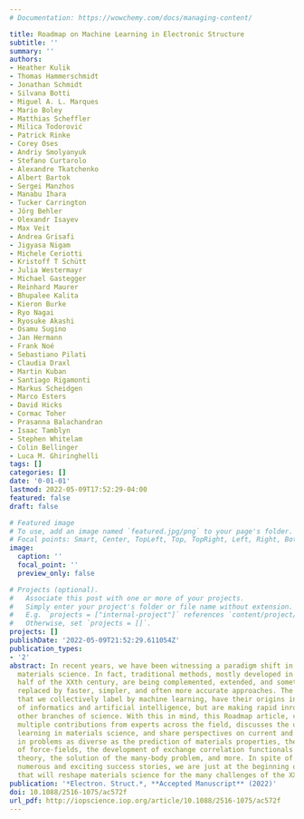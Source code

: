 ```yaml
---
# Documentation: https://wowchemy.com/docs/managing-content/

title: Roadmap on Machine Learning in Electronic Structure
subtitle: ''
summary: ''
authors:
- Heather Kulik
- Thomas Hammerschmidt
- Jonathan Schmidt
- Silvana Botti
- Miguel A. L. Marques
- Mario Boley
- Matthias Scheffler
- Milica Todorović
- Patrick Rinke
- Corey Oses
- Andriy Smolyanyuk
- Stefano Curtarolo
- Alexandre Tkatchenko
- Albert Bartok
- Sergei Manzhos
- Manabu Ihara
- Tucker Carrington
- Jörg Behler
- Olexandr Isayev
- Max Veit
- Andrea Grisafi
- Jigyasa Nigam
- Michele Ceriotti
- Kristoff T Schütt
- Julia Westermayr
- Michael Gastegger
- Reinhard Maurer
- Bhupalee Kalita
- Kieron Burke
- Ryo Nagai
- Ryosuke Akashi
- Osamu Sugino
- Jan Hermann
- Frank Noé
- Sebastiano Pilati
- Claudia Draxl
- Martin Kuban
- Santiago Rigamonti
- Markus Scheidgen
- Marco Esters
- David Hicks
- Cormac Toher
- Prasanna Balachandran
- Isaac Tamblyn
- Stephen Whitelam
- Colin Bellinger
- Luca M. Ghiringhelli
tags: []
categories: []
date: '0-01-01'
lastmod: 2022-05-09T17:52:29-04:00
featured: false
draft: false

# Featured image
# To use, add an image named `featured.jpg/png` to your page's folder.
# Focal points: Smart, Center, TopLeft, Top, TopRight, Left, Right, BottomLeft, Bottom, BottomRight.
image:
  caption: ''
  focal_point: ''
  preview_only: false

# Projects (optional).
#   Associate this post with one or more of your projects.
#   Simply enter your project's folder or file name without extension.
#   E.g. `projects = ["internal-project"]` references `content/project/deep-learning/index.md`.
#   Otherwise, set `projects = []`.
projects: []
publishDate: '2022-05-09T21:52:29.611054Z'
publication_types:
- '2'
abstract: In recent years, we have been witnessing a paradigm shift in computational
  materials science. In fact, traditional methods, mostly developed in the second
  half of the XXth century, are being complemented, extended, and sometimes even completely
  replaced by faster, simpler, and often more accurate approaches. The new approaches,
  that we collectively label by machine learning, have their origins in the fields
  of informatics and artificial intelligence, but are making rapid inroads in all
  other branches of science. With this in mind, this Roadmap article, consisting of
  multiple contributions from experts across the field, discusses the use of machine
  learning in materials science, and share perspectives on current and future challenges
  in problems as diverse as the prediction of materials properties, the construction
  of force-fields, the development of exchange correlation functionals for density-functional
  theory, the solution of the many-body problem, and more. In spite of the already
  numerous and exciting success stories, we are just at the beginning of a long path
  that will reshape materials science for the many challenges of the XXIth century.
publication: '*Electron. Struct.*, **Accepted Manuscript** (2022)'
doi: 10.1088/2516-1075/ac572f
url_pdf: http://iopscience.iop.org/article/10.1088/2516-1075/ac572f
---
```

